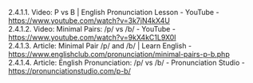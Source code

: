 2.4.1.1. Video: P vs B | English Pronunciation Lesson - YouTube - https://www.youtube.com/watch?v=3k7jN4kX4U  
2.4.1.2. Video: Minimal Pairs: /p/ vs /b/ - YouTube - https://www.youtube.com/watch?v=9kX4kC1L9X0I  
2.4.1.3. Article: Minimal Pair /p/ and /b/ | Learn English - https://www.englishclub.com/pronunciation/minimal-pairs-p-b.php  
2.4.1.4. Article: English Pronunciation: /p/ vs /b/ - Pronunciation Studio - https://pronunciationstudio.com/p-b/  
